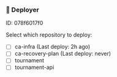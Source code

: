 ### 🦑 Deployer

ID: 078f6017f0

Select which repository to deploy:

- [ ] ca-infra (Last deploy: 2h ago)
- [ ] ca-recovery-plan (Last deploy: never)
- [ ] tournament
- [ ] tournament-api
